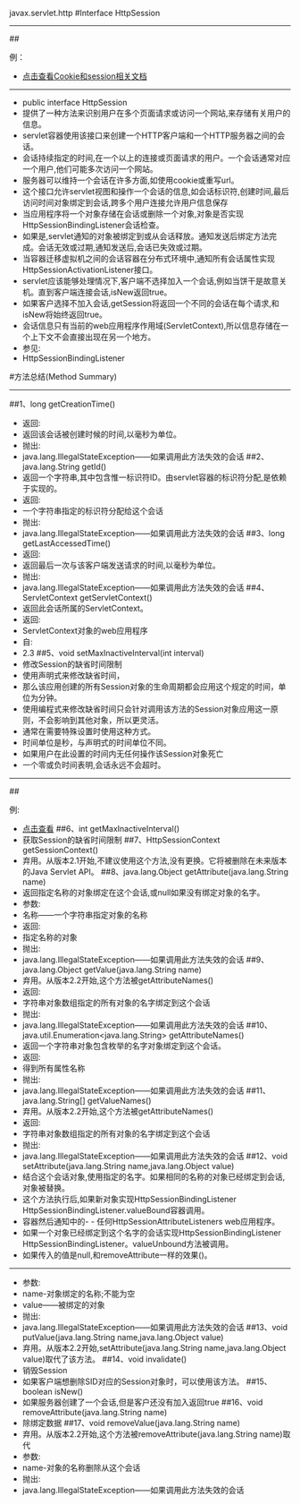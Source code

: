 javax.servlet.http
#Interface HttpSession 

----------
##<div class="bg-blue">例：</div>
- [点击查看Cookie和session相关文档](../demo/cookieANDsession/day08.html)

----------

- public interface HttpSession
- 提供了一种方法来识别用户在多个页面请求或访问一个网站,来存储有关用户的信息。
- servlet容器使用该接口来创建一个HTTP客户端和一个HTTP服务器之间的会话。
- 会话持续指定的时间,在一个以上的连接或页面请求的用户。一个会话通常对应一个用户,他们可能多次访问一个网站。
- 服务器可以维持一个会话在许多方面,如使用cookie或重写url。
- 这个接口允许servlet视图和操作一个会话的信息,如会话标识符,创建时间,最后访问时间对象绑定到会话,跨多个用户连接允许用户信息保存
- 当应用程序将一个对象存储在会话或删除一个对象,对象是否实现HttpSessionBindingListener会话检查。
- 如果是,servlet通知的对象被绑定到或从会话释放。通知发送后绑定方法完成。会话无效或过期,通知发送后,会话已失效或过期。
- 当容器迁移虚拟机之间的会话容器在分布式环境中,通知所有会话属性实现HttpSessionActivationListener接口。
- servlet应该能够处理情况下,客户端不选择加入一个会话,例如当饼干是故意关机。直到客户端连接会话,isNew返回true。
- 如果客户选择不加入会话,getSession将返回一个不同的会话在每个请求,和isNew将始终返回true。
- 会话信息只有当前的web应用程序作用域(ServletContext),所以信息存储在一个上下文不会直接出现在另一个地方。
- 参见:
- HttpSessionBindingListener

#方法总结(Method Summary)

----------
##1、long getCreationTime()
- 返回:
- 返回该会话被创建时候的时间,以毫秒为单位。
- 抛出:
- java.lang.IllegalStateException——如果调用此方法失效的会话
##2、java.lang.String getId()
- 返回一个字符串,其中包含惟一标识符ID。由servlet容器的标识符分配,是依赖于实现的。
- 返回:
- 一个字符串指定的标识符分配给这个会话
- 抛出:
- java.lang.IllegalStateException——如果调用此方法失效的会话
##3、long getLastAccessedTime()
- 返回:
- 返回最后一次与该客户端发送请求的时间,以毫秒为单位。
- 抛出:
- java.lang.IllegalStateException——如果调用此方法失效的会话
##4、ServletContext getServletContext()
- 返回此会话所属的ServletContext。
- 返回:
- ServletContext对象的web应用程序
- 自:
- 2.3
##5、void setMaxInactiveInterval(int interval)
- 修改Session的缺省时间限制
- 使用声明式来修改缺省时间，
- 那么该应用创建的所有Session对象的生命周期都会应用这个规定的时间，单位为分钟。
- 使用编程式来修改缺省时间只会针对调用该方法的Session对象应用这一原则，不会影响到其他对象，所以更灵活。
- 通常在需要特殊设置时使用这种方式。
- 时间单位是秒，与声明式的时间单位不同。
- 如果用户在此设置的时间内无任何操作该Session对象死亡
- 一个零或负时间表明,会话永远不会超时。

----------
##<div class = "bg-blue">例:<div>
- [点击查看](../HttpSession/demo/setMaxInactiveInterval/setMaxInactiveInterval.html) 
##6、int getMaxInactiveInterval()
- 获取Session的缺省时间限制
##7、HttpSessionContext getSessionContext()
- 弃用。从版本2.1开始,不建议使用这个方法,没有更换。它将被删除在未来版本的Java Servlet API。
##8、java.lang.Object getAttribute(java.lang.String name)
- 返回指定名称的对象绑定在这个会话,或null如果没有绑定对象的名字。
- 参数:
- 名称——一个字符串指定对象的名称
- 返回:
- 指定名称的对象
- 抛出:
- java.lang.IllegalStateException——如果调用此方法失效的会话
##9、java.lang.Object getValue(java.lang.String name)
- 弃用。从版本2.2开始,这个方法被getAttributeNames()
- 返回:
- 字符串对象数组指定的所有对象的名字绑定到这个会话
- 抛出:
- java.lang.IllegalStateException——如果调用此方法失效的会话
##10、java.util.Enumeration<java.lang.String> getAttributeNames()
- 返回一个字符串对象包含枚举的名字对象绑定到这个会话。
- 返回:
- 得到所有属性名称
- 抛出:
- java.lang.IllegalStateException——如果调用此方法失效的会话
##11、java.lang.String[] getValueNames()
- 弃用。从版本2.2开始,这个方法被getAttributeNames()
- 返回:
- 字符串对象数组指定的所有对象的名字绑定到这个会话
- 抛出:
- java.lang.IllegalStateException——如果调用此方法失效的会话
##12、void setAttribute(java.lang.String name,java.lang.Object value)
- 结合这个会话对象,使用指定的名字。如果相同的名称的对象已经绑定到会话,对象被替换。
- 这个方法执行后,如果新对象实现HttpSessionBindingListener HttpSessionBindingListener.valueBound容器调用。
- 容器然后通知中的- - 任何HttpSessionAttributeListeners web应用程序。
- 如果一个对象已经绑定到这个名字的会话实现HttpSessionBindingListener HttpSessionBindingListener。valueUnbound方法被调用。
- 如果传入的值是null,和removeAttribute一样的效果()。

----------

- 参数:
- name-对象绑定的名称;不能为空
- value——被绑定的对象
- 抛出:
- java.lang.IllegalStateException——如果调用此方法失效的会话
##13、void putValue(java.lang.String name,java.lang.Object value)
- 弃用。从版本2.2开始,setAttribute(java.lang.String name,java.lang.Object value)取代了该方法。
##14、void invalidate()
- 销毁Session
- 如果客户端想删除SID对应的Session对象时，可以使用该方法。
##15、boolean isNew()
- 如果服务器创建了一个会话,但是客户还没有加入返回true
##16、void removeAttribute(java.lang.String name)
- 除绑定数据
##17、void removeValue(java.lang.String name)
- 弃用。从版本2.2开始,这个方法被removeAttribute(java.lang.String name)取代
- 参数:
- name-对象的名称删除从这个会话
- 抛出:
- java.lang.IllegalStateException——如果调用此方法失效的会话